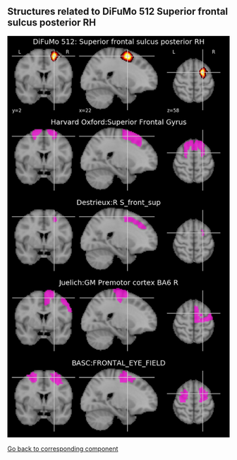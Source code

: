 


## Structures related to DiFuMo 512 Superior frontal sulcus posterior RH

![500](500.jpg "Structures related to DiFuMo 512 Superior frontal sulcus posterior RH")

[Go back to corresponding component](https://parietal-inria.github.io/DiFuMo/512/html/500.html)